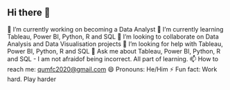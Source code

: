 ## Hi there 👋

🔭 I’m currently working on becoming a Data Analyst
🌱 I’m currently learning Tableau, Power BI, Python, R and SQL
👯 I’m looking to collaborate on Data Analysis and Data Visualisation projects
🤔 I’m looking for help with Tableau, Power BI, Python, R and SQL
💬 Ask me about Tableau, Power BI, Python, R and SQL - I am not afraidof being incorrect. All part of learning. 
📫 How to reach me: qumfc2020@gmail.com
😄 Pronouns: He/Him
⚡ Fun fact: Work hard. Play harder

